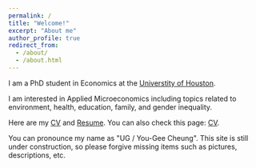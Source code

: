 ```yaml
---
permalink: /
title: "Welcome!"
excerpt: "About me"
author_profile: true
redirect_from:
  - /about/
  - /about.html
---
```


I am a PhD student in Economics at the [Universtity of Houston](https://www.uh.edu/class/economics/). 

I am interested in Applied Microeconomics including topics related to environment, health, education, family, and gender inequality. 

Here are my <a href="/files/YujieZhang_CV_2408.pdf">CV</a> and <a href="/files/YujieZhang_Resume_2408.pdf">Resume</a>. You can also check this page: [CV](https://yujiezhangecon.github.io/cv/). 

You can pronounce my name as "UG / You-Gee Cheung". This site is still under construction, so please forgive missing items such as pictures, descriptions, etc.

<!-- 
## Working Papers 

### Job Market Paper 

## Work in Progress 
-->


